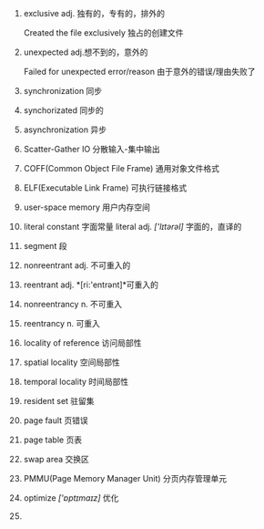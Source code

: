 1. exclusive adj. 独有的，专有的，排外的

   Created  the file exclusively 独占的创建文件

2. unexpected adj.想不到的，意外的

   Failed for unexpected error/reason 由于意外的错误/理由失败了

3. synchronization 同步
4. synchorizated 同步的
5. asynchronization 异步
6. Scatter-Gather IO 分散输入-集中输出
7. COFF(Common Object File Frame) 通用对象文件格式
8. ELF(Executable Link Frame) 可执行链接格式
9. user-space memory 用户内存空间
10. literal constant 字面常量    literal adj.  *['lɪtərəl]* 字面的，直译的
11. segment 段
12. nonreentrant adj. 不可重入的
13. reentrant adj. *[ri:'entrənt]*可重入的
14. nonreentrancy  n. 不可重入
15. reentrancy  n. 可重入
16. locality of reference 访问局部性
17. spatial locality 空间局部性
18. temporal locality 时间局部性
19. resident set 驻留集
20. page fault 页错误
21. page table 页表
22. swap area 交换区
23. PMMU(Page Memory Manager Unit)  分页内存管理单元
24. optimize *['ɒptɪmaɪz]*  优化
25. 
